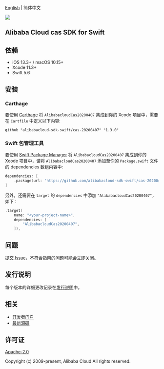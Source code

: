 [English](README.md) | 简体中文

![](https://aliyunsdk-pages.alicdn.com/icons/AlibabaCloud.svg)

## Alibaba Cloud cas SDK for Swift

## 依赖

- iOS 13.3+ / macOS 10.15+
- Xcode 11.3+
- Swift 5.6

## 安装

### Carthage

要使用 [Carthage](https://github.com/Carthage/Carthage) 将 `AlibabacloudCas20200407` 集成到你的 Xcode 项目中，需要在 `Cartfile` 中定义以下内容:

```ogdl
github "alibabacloud-sdk-swift/cas-20200407" "1.3.0"
```

### Swift 包管理工具

要使用 [Swift Package Manager](https://swift.org/package-manager/) 将 `AlibabacloudCas20200407` 集成到你的 Xcode 项目中，请将 `AlibabacloudCas20200407` 添加至你的 `Package.swift` 文件的 dependencies 数组内容中:

```swift
dependencies: [
    .package(url: "https://github.com/alibabacloud-sdk-swift/cas-20200407.git", from: "1.3.0")
]
```

另外，还需要在 `target` 的 `dependencies` 中添加 `"AlibabacloudCas20200407"`，如下：

```swift
.target(
    name: "<your-project-name>",
    dependencies: [
        "AlibabacloudCas20200407",
    ]),
```

## 问题

[提交 Issue](https://github.com/alibabacloud-sdk-swift/cas-20200407/issues/new)，不符合指南的问题可能会立即关闭。

## 发行说明

每个版本的详细更改记录在[发行说明](./ChangeLog.txt)中。

## 相关

* [开发者门户](https://next.api.aliyun.com/home)
* [最新源码](https://github.com/alibabacloud-sdk-swift/cas-20200407)

## 许可证

[Apache-2.0](http://www.apache.org/licenses/LICENSE-2.0)

Copyright (c) 2009-present, Alibaba Cloud All rights reserved.
